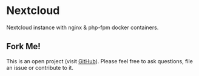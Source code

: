 # Nextcloud
Nextcloud instance with nginx & php-fpm docker containers.

## Fork Me!
This is an open project (visit [GitHub](https://github.com/Hetsh/docker-nextcloud)). Please feel free to ask questions, file an issue or contribute to it.